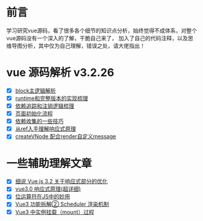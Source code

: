 # 前言
学习研究vue源码，看了很多各个细节的知识点分析，始终觉得不成体系，对整个vue源码没有一个深入的了解，干脆自己来了， 加入了自己的代码注释，以及思维导图分析，其中仅为自己理解，错误之处，请大佬指出！

# vue 源码解析 v3.2.26

- [x] [block主逻辑解析](example/block主逻辑梳理.html)
- [x] [runtime和完整版本的实现梳理](example/block主逻辑梳理.html)
- [x] [依赖追踪和注销逻辑梳理](example/依赖追踪和注销逻辑梳理外部使用.html)
- [x] [页面初始化流程](example/页面初始化流程.html)
- [x] [依赖收集的一些技巧](example/依赖收集的一些技巧.html)
- [x] [从ref入手理解响应式原理](example/从ref入手理解响应式原理.html)
- [x] [createVNode 配合render自定义message](example/createVNode配合render自定义message.html)
# 一些辅助理解文章

- [x] [细说 Vue.js 3.2 关于响应式部分的优化](https://juejin.cn/post/6995732683435278344)
- [x] [vue3.0 响应式原理(超详细)](https://juejin.cn/post/6858899262596448270#heading-38) 
- [x] [位运算符在JS中的妙用](https://juejin.cn/post/6844903568906911752) 
- [x] [Vue3 功能拆解② Scheduler 渲染机制](https://www.cheng92.com/vue/vue-teardown-2-sheduler/)
- [x] [Vue3 中实例挂载（mount）过程](https://segmentfault.com/a/1190000025215985)